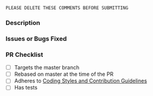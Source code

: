 ```
PLEASE DELETE THESE COMMENTS BEFORE SUBMITTING
```

### Description

<!-- Briefly describe what this Pull Request does. -->

### Issues or Bugs Fixed

<!--
Be sure to add a list of any issues that this Pull Request fixes or closes like:

- fixes #2 (adds foo to the bar)
- closes #3 (invites baz to the bar)
-->

### PR Checklist

- [ ] Targets the master branch
- [ ] Rebased on master at the time of the PR
- [ ] Adheres to [Coding Styles and Contribution Guidelines](https://github.com/xappium/xappium.uitest/blob/master/.github/CONTRIBUTING.md)
- [ ] Has tests